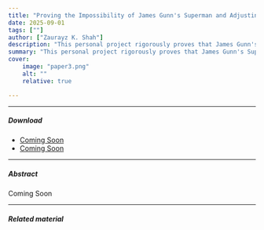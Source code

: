 ```yaml
---
title: "Proving the Impossibility of James Gunn's Superman and Adjusting Our Reality to Allow its Plausibility: A Fictional Analysis of DC using General Relativity " 
date: 2025-09-01
tags: [""]
author: ["Zaurayz K. Shah"]
description: "This personal project rigorously proves that James Gunn's Superman cannot exist within the framework of our universe as allowed by our understanding of Physics. It adjusts our current equations, constants and reality to allow the character to have a plausible existence, and explores how the unvierse would look like under those theoretical paramaters" 
summary: "This personal project rigorously proves that James Gunn's Superman cannot exist within the framework of our universe as allowed by our understanding of Physics. It adjusts our current equations, constants and reality to allow the character to have a plausible existence, and explores how the unvierse would look like under those theoretical paramaters" 
cover:
    image: "paper3.png"
    alt: ""
    relative: true

---
```


---

##### Download

+ [Coming Soon]()
+ [Coming Soon]()

---

##### Abstract

Coming Soon

---

##### Related material
